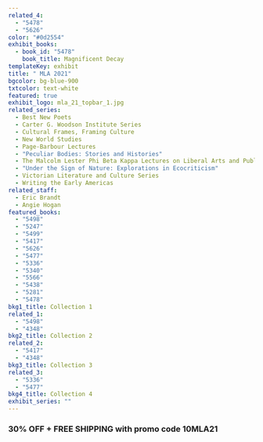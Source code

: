 ```yaml
---
related_4:
  - "5478"
  - "5626"
color: "#0d2554"
exhibit_books:
  - book_id: "5478"
    book_title: Magnificent Decay
templateKey: exhibit
title: " MLA 2021"
bgcolor: bg-blue-900
txtcolor: text-white
featured: true
exhibit_logo: mla_21_topbar_1.jpg
related_series:
  - Best New Poets
  - Carter G. Woodson Institute Series
  - Cultural Frames, Framing Culture
  - New World Studies
  - Page-Barbour Lectures
  - "Peculiar Bodies: Stories and Histories"
  - The Malcolm Lester Phi Beta Kappa Lectures on Liberal Arts and Public Life
  - "Under the Sign of Nature: Explorations in Ecocriticism"
  - Victorian Literature and Culture Series
  - Writing the Early Americas
related_staff:
  - Eric Brandt
  - Angie Hogan
featured_books:
  - "5498"
  - "5247"
  - "5499"
  - "5417"
  - "5626"
  - "5477"
  - "5336"
  - "5340"
  - "5566"
  - "5438"
  - "5281"
  - "5478"
bkg1_title: Collection 1
related_1:
  - "5498"
  - "4348"
bkg2_title: Collection 2
related_2:
  - "5417"
  - "4348"
bkg3_title: Collection 3
related_3:
  - "5336"
  - "5477"
bkg4_title: Collection 4
exhibit_series: ""
---
```

### 30% OFF + FREE SHIPPING with promo code 10MLA21